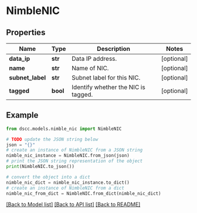 # NimbleNIC


## Properties

Name | Type | Description | Notes
------------ | ------------- | ------------- | -------------
**data_ip** | **str** | Data IP address. | [optional] 
**name** | **str** | Name of NIC. | [optional] 
**subnet_label** | **str** | Subnet label for this NIC. | [optional] 
**tagged** | **bool** | Identify whether the NIC is tagged. | [optional] 

## Example

```python
from dscc.models.nimble_nic import NimbleNIC

# TODO update the JSON string below
json = "{}"
# create an instance of NimbleNIC from a JSON string
nimble_nic_instance = NimbleNIC.from_json(json)
# print the JSON string representation of the object
print(NimbleNIC.to_json())

# convert the object into a dict
nimble_nic_dict = nimble_nic_instance.to_dict()
# create an instance of NimbleNIC from a dict
nimble_nic_from_dict = NimbleNIC.from_dict(nimble_nic_dict)
```
[[Back to Model list]](../README.md#documentation-for-models) [[Back to API list]](../README.md#documentation-for-api-endpoints) [[Back to README]](../README.md)


